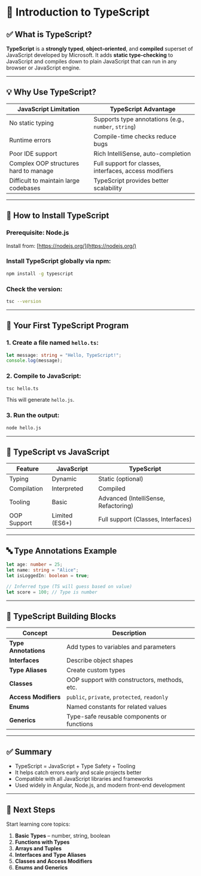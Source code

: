 # 📘 **Introduction to TypeScript**

## ✅ What is TypeScript?

**TypeScript** is a **strongly typed**, **object-oriented**, and **compiled** superset of JavaScript developed by Microsoft.
It adds **static type-checking** to JavaScript and compiles down to plain JavaScript that can run in any browser or JavaScript engine.

---

## 💡 Why Use TypeScript?

| JavaScript Limitation                 | TypeScript Advantage                                   |
| ------------------------------------- | ------------------------------------------------------ |
| No static typing                      | Supports type annotations (e.g., `number`, `string`)   |
| Runtime errors                        | Compile-time checks reduce bugs                        |
| Poor IDE support                      | Rich IntelliSense, auto-completion                     |
| Complex OOP structures hard to manage | Full support for classes, interfaces, access modifiers |
| Difficult to maintain large codebases | TypeScript provides better scalability                 |

---

## 🔧 How to Install TypeScript

### Prerequisite: Node.js

Install from: [https://nodejs.org/](https://nodejs.org/)

### Install TypeScript globally via npm:

```bash
npm install -g typescript
```

### Check the version:

```bash
tsc --version
```

---

## 🧪 Your First TypeScript Program

### 1. Create a file named `hello.ts`:

```ts
let message: string = "Hello, TypeScript!";
console.log(message);
```

### 2. Compile to JavaScript:

```bash
tsc hello.ts
```

This will generate `hello.js`.

### 3. Run the output:

```bash
node hello.js
```

---

## 🧠 TypeScript vs JavaScript

| Feature     | JavaScript     | TypeScript                           |
| ----------- | -------------- | ------------------------------------ |
| Typing      | Dynamic        | Static (optional)                    |
| Compilation | Interpreted    | Compiled                             |
| Tooling     | Basic          | Advanced (IntelliSense, Refactoring) |
| OOP Support | Limited (ES6+) | Full support (Classes, Interfaces)   |

---

## 🔤 Type Annotations Example

```ts
let age: number = 25;
let name: string = "Alice";
let isLoggedIn: boolean = true;

// Inferred type (TS will guess based on value)
let score = 100; // Type is number
```

---

## 🧱 TypeScript Building Blocks

| Concept              | Description                                  |
| -------------------- | -------------------------------------------- |
| **Type Annotations** | Add types to variables and parameters        |
| **Interfaces**       | Describe object shapes                       |
| **Type Aliases**     | Create custom types                          |
| **Classes**          | OOP support with constructors, methods, etc. |
| **Access Modifiers** | `public`, `private`, `protected`, `readonly` |
| **Enums**            | Named constants for related values           |
| **Generics**         | Type-safe reusable components or functions   |

---

## ✅ Summary

* TypeScript = JavaScript + Type Safety + Tooling
* It helps catch errors early and scale projects better
* Compatible with all JavaScript libraries and frameworks
* Used widely in Angular, Node.js, and modern front-end development

---

## 🚀 Next Steps

Start learning core topics:

1. **Basic Types** – number, string, boolean
2. **Functions with Types**
3. **Arrays and Tuples**
4. **Interfaces and Type Aliases**
5. **Classes and Access Modifiers**
6. **Enums and Generics**
